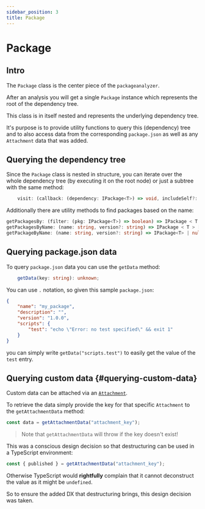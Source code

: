 ```yaml
---
sidebar_position: 3
title: Package
---
```


# Package

## Intro

The `Package` class is the center piece of the `packageanalyzer`.

After an analysis you will get a single `Package` instance which represents the root of the dependency tree.

This class is in itself nested and represents the underlying dependency tree.

It's purpose is to provide utility functions to query this (dependency) tree and to also access data from the corresponding `package.json` as well as any `Attachment` data that was added.

## Querying the dependency tree

Since the `Package` class is nested in structure, you can iterate over the whole dependency tree (by executing it on the root node) or just a subtree with the same method:

```typescript
    visit: (callback: (dependency: IPackage<T>) => void, includeSelf?: boolean) => void;
```

Additionally there are utility methods to find packages based on the name:

```typescript
getPackagesBy: (filter: (pkg: IPackage<T>) => boolean) => IPackage < T > [];
getPackagesByName: (name: string, version?: string) => IPackage < T > [];
getPackageByName: (name: string, version?: string) => IPackage<T> | null;
```

## Querying package.json data

To query `package.json` data you can use the `getData` method:

```typescript
    getData(key: string): unknown;
```

You can use `.` notation, so given this sample `package.json`:

```json title="package.json"
{
    "name": "my_package",
    "description": "",
    "version": "1.0.0",
    "scripts": {
        "test": "echo \"Error: no test specified\" && exit 1"
    }
}
```

you can simply write `getData("scripts.test")` to easily get the value of the `test` entry.

## Querying custom data {#querying-custom-data}

Custom data can be attached via an [`Attachment`](./attachment.md).

To retrieve the data simply provide the key for that specific `Attachment` to the `getAttachmentData` method:

```typescript
const data = getAttachmentData("attachment_key");
```

> Note that `getAttachmentData` will throw if the key doesn't exist!

This was a conscious design decision so that destructuring can be used in a TypeScript environment:

```typescript
const { published } = getAttachmentData("attachment_key");
```

Otherwise TypeScript would **rightfully** complain that it cannot deconstruct the value as it might be `undefined`.

So to ensure the added DX that destructuring brings, this design decision was taken.
